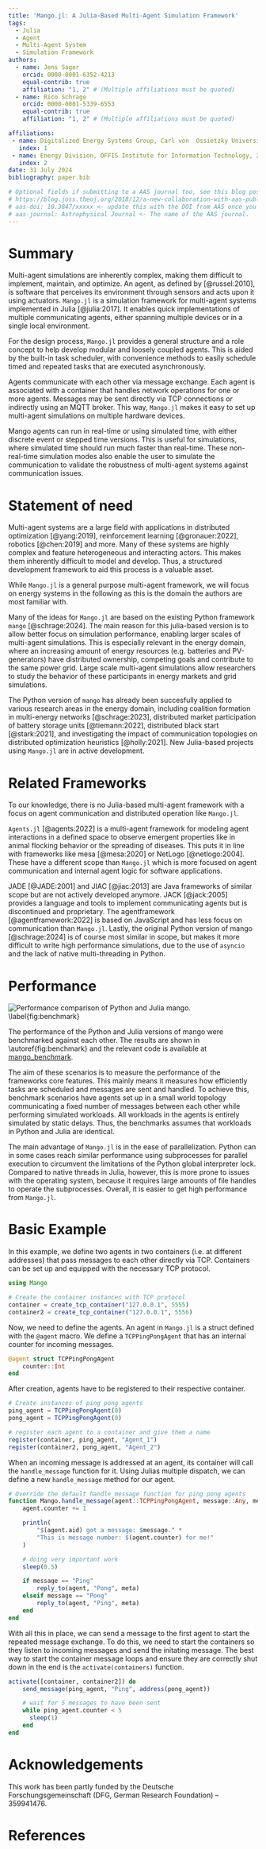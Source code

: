 ```yaml
---
title: 'Mango.jl: A Julia-Based Multi-Agent Simulation Framework'
tags:
  - Julia
  - Agent
  - Multi-Agent System
  - Simulation Framework
authors:
  - name: Jens Sager
    orcid: 0000-0001-6352-4213
    equal-contrib: true
    affiliation: "1, 2" # (Multiple affiliations must be quoted)
  - name: Rico Schrage
    orcid: 0000-0001-5339-6553
    equal-contrib: true
    affiliation: "1, 2" # (Multiple affiliations must be quoted)

affiliations:
 - name: Digitalized Energy Systems Group, Carl von  Ossietzky Universität Oldenburg, 26129 Oldenburg, Germany
   index: 1
 - name: Energy Division, OFFIS Institute for Information Technology, 26121 Oldenburg, Germany
   index: 2
date: 31 July 2024
bibliography: paper.bib

# Optional fields if submitting to a AAS journal too, see this blog post:
# https://blog.joss.theoj.org/2018/12/a-new-collaboration-with-aas-publishing
# aas-doi: 10.3847/xxxxx <- update this with the DOI from AAS once you know it.
# aas-journal: Astrophysical Journal <- The name of the AAS journal.
---
```


# Summary
Multi-agent simulations are inherently complex, making them difficult to implement, maintain, and optimize.
An agent, as defined by [@russel:2010], is software that perceives its environment through sensors and acts upon it using actuators.
`Mango.jl` is a simulation framework for multi-agent systems implemented in Julia [@julia:2017].
It enables quick implementations of multiple communicating agents, either spanning multiple devices or in a single local environment.

For the design process, `Mango.jl` provides a general structure and a role concept to help develop modular and loosely coupled agents.
This is aided by the built-in task scheduler, with convenience methods to easily schedule timed and repeated tasks that are executed asynchronously.

Agents communicate with each other via message exchange.
Each agent is associated with a container that handles network operations for one or more agents.
Messages may be sent directly via TCP connections or indirectly using an MQTT broker.
This way, `Mango.jl` makes it easy to set up multi-agent simulations on multiple hardware devices.

Mango agents can run in real-time or using simulated time, with either discrete event or stepped time versions.
This is useful for simulations, where simulated time should run much faster than real-time. These non-real-time simulation modes also enable the user to simulate the communication to validate the robustness of multi-agent systems against communication issues.




# Statement of need
Multi-agent systems are a large field with applications in distributed optimization [@yang:2019], reinforcement learning [@gronauer:2022], robotics [@chen:2019] and more.
Many of these systems are highly complex and feature heterogeneous and interacting actors.
This makes them inherently difficult to model and develop.
Thus, a structured development framework to aid this process is a valuable asset.

While `Mango.jl` is a general purpose multi-agent framework, we will focus on energy systems in the following as this is the domain the authors are most familiar with.

Many of the ideas for `Mango.jl` are based on the existing Python framework `mango` [@schrage:2024]. 
The main reason for this julia-based version is to allow better focus on simulation performance, enabling larger scales of multi-agent simulations.
This is especially relevant in the energy domain, where an increasing amount of energy resources (e.g. batteries and PV-generators) have distributed ownership, competing goals and contribute to the same power grid.
Large scale multi-agent simulations allow researchers to study the behavior of these participants in energy markets and grid simulations.

The Python version of `mango` has already been succesfully applied to various research areas in the energy domain, including coalition formation in multi-energy networks [@schrage:2023], distributed market participation of battery storage units [@tiemann:2022], distributed black start [@stark:2021], and investigating the impact of communication topologies on distributed optimization heuristics [@holly:2021].
New Julia-based projects using `Mango.jl` are in active development.

# Related Frameworks
To our knowledge, there is no Julia-based multi-agent framework with a focus on agent communication and distributed operation like `Mango.jl`.

`Agents.jl` [@agents:2022] is a multi-agent framework for modeling agent interactions in a defined space to observe emergent properties like in animal flocking behavior or the spreading of diseases. 
This puts it in line with frameworks like mesa [@mesa:2020] or NetLogo [@netlogo:2004].
These have a different scope than `Mango.jl` which is more focused on agent communication and internal agent logic for software applications.

JADE [@JADE:2001] and JIAC [@jiac:2013] are Java frameworks of similar scope but are not actively developed anymore. 
JACK [@jack:2005] provides a language and tools to implement communicating agents but is discontinued and proprietary.
The agentframework [@agentframework:2022] is based on JavaScript and has less focus on communication than `Mango.jl`.
Lastly, the original Python version of mango [@schrage:2024] is of course most similar in scope, but makes it more difficult to write high performance simulations, due to the use of `asyncio` and the lack of native multi-threading in Python.

# Performance
![Performance comparison of Python and Julia mango. \label{fig:benchmark}](benchmark.png)

The performance of the Python and Julia versions of mango were benchmarked against each other. The results are shown in \autoref{fig:benchmark} and the relevant code is available at [mango_benchmark](https://github.com/OFFIS-DAI/mango_benchmark).

The aim of these scenarios is to measure the performance of the frameworks core features.
This mainly means it measures how efficiently tasks are scheduled and messages are sent and handled.
To achieve this, benchmark scenarios have agents set up in a small world topology communicating a fixed number of messages between each other while performing simulated workloads.
All workloads in the agents is entirely simulated by static delays.
Thus, the benchmarks assumes that workloads in Python and Julia are identical.

The main advantage of `Mango.jl` is in the ease of parallelization.
Python can in some cases reach similar performance using subprocesses for parallel execution to circumvent the limitations of the Python global interpreter lock.
Compared to native threads in Julia, however, this is more prone to issues with the operating system, because it requires large amounts of file handles to operate the subprocesses.
Overall, it is easier to get high performance from `Mango.jl`.


# Basic Example
In this example, we define two agents in two containers (i.e. at different addresses) that pass messages to each other directly via TCP.
Containers can be set up and equipped with the necessary TCP protocol.

```julia
using Mango

# Create the container instances with TCP protocol
container = create_tcp_container("127.0.0.1", 5555)
container2 = create_tcp_container("127.0.0.1", 5556)
```

Now, we need to define the agents.
An agent in `Mango.jl` is a struct defined with the `@agent` macro.
We define a `TCPPingPongAgent` that has an internal counter for incoming messages.

```julia
@agent struct TCPPingPongAgent
    counter::Int
end
```

After creation, agents have to be registered to their respective container.

```julia
# Create instances of ping pong agents
ping_agent = TCPPingPongAgent(0)
pong_agent = TCPPingPongAgent(0)

# register each agent to a container and give them a name
register(container, ping_agent, "Agent_1")
register(container2, pong_agent, "Agent_2")
```

When an incoming message is addressed at an agent, its container will call the `handle_message` function for it. 
Using Julias multiple dispatch, we can define a new `handle_message` method for our agent.

```julia
# Override the default handle_message function for ping pong agents
function Mango.handle_message(agent::TCPPingPongAgent, message::Any, meta::Any)
    agent.counter += 1

    println(
        "$(agent.aid) got a message: $message." *
        "This is message number: $(agent.counter) for me!"
    )

    # doing very important work
    sleep(0.5)

    if message == "Ping"
        reply_to(agent, "Pong", meta)
    elseif message == "Pong"
        reply_to(agent, "Ping", meta)
    end
end
```

With all this in place, we can send a message to the first agent to start the repeated message exchange.
To do this, we need to start the containers so they listen to incoming messages and send the initating message.
The best way to start the container message loops and ensure they are correctly shut down in the end is the
`activate(containers)` function.

```julia
activate([container, container2]) do
    send_message(ping_agent, "Ping", address(pong_agent))

    # wait for 5 messages to have been sent
    while ping_agent.counter < 5
      sleep(1)
    end
end
```


# Acknowledgements
This work has been partly funded by the Deutsche Forschungsgemeinschaft (DFG, German Research Foundation) – 359941476.


# References